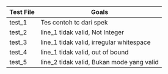 | Test File | Goals                                     |
| --------- | ----------------------------------------- |
| test_1    | Tes contoh tc dari spek                   |
| test_2    | line_1 tidak valid, Not Integer           |
| test_3    | line_1 tidak valid, irregular whitespace  |
| test_4    | line_1 tidak valid, out of bound          |
| test_5    | line_2 tidak valid, Bukan mode yang valid |
